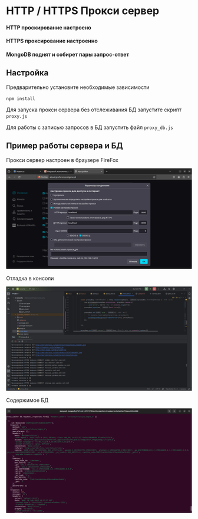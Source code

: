 # HTTP / HTTPS Прокси сервер

#### HTTP проскирование настроено

#### HTTPS проксирование настроенно

#### MongoDB поднят и собирет пары запрос-ответ

## Настройка

Предварительно установите необходимые зависимости

```
npm install
```

Для запуска прокси сервера без отслеживания БД запустите скрипт ```proxy.js```

Для работы с записью запросов в БД запустить файл ```proxy_db.js```

## Пример работы сервера и БД

Прокси сервер настроен в браузере FireFox

![img_3.png](img_3.png)

Отладка в консоли

![img_2.png](img_2.png)

Содержимое БД

![img_1.png](img_1.png)